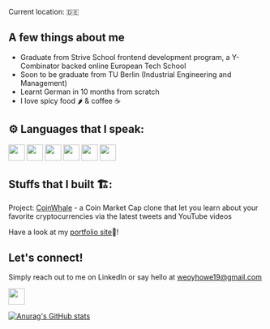Current location: 🇩🇪

## A few things about me 
- Graduate from Strive School frontend development program, a Y-Combinator backed online European Tech School
- Soon to be graduate from TU Berlin (Industrial Engineering and Management)
- Learnt German in 10 months from scratch 
- I love spicy food 🌶️ & coffee ☕


## ⚙️ Languages that I speak: 
<span>
  <img src="https://user-images.githubusercontent.com/64627811/140302610-8f2f887d-9eb4-4a8f-8215-bb068cea535b.png" style="height:2rem; width:2rem"/>
  <img src="https://user-images.githubusercontent.com/64627811/140302704-10f7af23-71ec-4c75-8bd0-c1412d54e3f9.png" style="height:2rem; width:2rem"/>
  <img src="https://user-images.githubusercontent.com/64627811/140302953-d2dfb927-809b-4d08-a68f-03cb362ca129.png" style="height:2rem; width:2rem"/>
  <img src="https://user-images.githubusercontent.com/64627811/140302886-277ba5d7-0b34-40f5-99a7-c71426244917.png" style="height:2rem; width:2rem"/>
  <img src="https://user-images.githubusercontent.com/64627811/140303157-2c0f113c-d0d8-404b-94c6-696fa356daaf.png" style="height:2rem; width:2rem"/>
  <img src="https://user-images.githubusercontent.com/64627811/140303635-6d15d482-d41a-4222-bbda-a83542e61e73.png" style="height:2rem; width:2rem"/>
</span>


## Stuffs that I built 🏗️:
Project: [CoinWhale](https://fe-jun21-capstone-project-coin-whale.vercel.app/) - a Coin Market Cap clone that let you learn about your favorite cryptocurrencies via the latest tweets and YouTube 
videos

Have a look at my [portfolio site](https://wh-portfolio-o5961xlzq-whkl-9.vercel.app/)👀!
## Let's connect! 
Simply reach out to me on LinkedIn or say hello at weoyhowe19@gmail.com

<a href="https://www.linkedin.com/in/weoy-howe-ang/" target="_blank"><img src="https://user-images.githubusercontent.com/64627811/140301423-3ae3c76b-2f66-4383-b946-ddf1db03667e.png" style="height:2rem; width:2rem"/></a>


[![Anurag's GitHub stats](https://github-readme-stats.vercel.app/api?username=WHKL-9)](https://github.com/anuraghazra/github-readme-stats&count_private=true)


<!--
**WHKL-9/WHKL-9** is a ✨ _special_ ✨ repository because its `README.md` (this file) appears on your GitHub profile.

Here are some ideas to get you started:

- 🔭 I’m currently working on ...
- 🌱 I’m currently learning ...
- 👯 I’m looking to collaborate on ...
- 🤔 I’m looking for help with ...
- 💬 Ask me about ...
- 📫 How to reach me: ...
- 😄 Pronouns: ...
- ⚡ Fun fact: ...
-->
